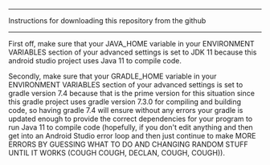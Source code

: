 
************************************************************
Instructions for downloading this repository from the github
************************************************************

First off, make sure that your JAVA_HOME variable in your ENVIRONMENT VARIABLES section of your advanced settings 
is set to JDK 11 because this android studio project uses Java 11 to compile code.

Secondly, make sure that your GRADLE_HOME variable in your ENVIRONMENT VARIABLES section of your advanced settings
is set to gradle version 7.4 because that is the prime version for this situation since this gradle project uses 
gradle version 7.3.0 for compiling and building code, so having gradle 7.4 will ensure without any errors your gradle
is updated enough to provide the correct dependencies for your program to run Java 11 to compile code (hopefully, if
you don't edit anything and then get into an Android Studio error loop and then just continue to make MORE ERRORS BY GUESSING
WHAT TO DO AND CHANGING RANDOM STUFF UNTIL IT WORKS (COUGH COUGH, DECLAN, COUGH, COUGH)).

